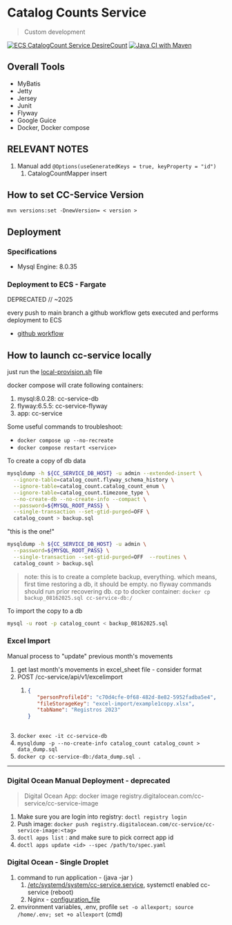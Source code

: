 # Catalog Counts Service
> Custom development

[![ECS CatalogCount Service DesireCount](https://github.com/javiertmezac/catalog-counts/actions/workflows/ecs-service-desire-count.yml/badge.svg)](https://github.com/javiertmezac/catalog-counts/actions/workflows/ecs-service-desire-count.yml)
[![Java CI with Maven](https://github.com/javiertmezac/catalog-counts/actions/workflows/maven.yml/badge.svg)](https://github.com/javiertmezac/catalog-counts/actions/workflows/maven.yml)

## Overall Tools
- MyBatis
- Jetty
- Jersey
- Junit
- Flyway
- Google Guice
- Docker, Docker compose

## RELEVANT NOTES
1. Manual add `@Options(useGeneratedKeys = true, keyProperty = "id")`
   1. CatalogCountMapper insert

## How to set CC-Service Version
`mvn versions:set -DnewVersion= < version >`

## Deployment
### Specifications
- Mysql Engine: 8.0.35

### Deployment to ECS - Fargate
DEPRECATED // ~2025

every push to main branch a github workflow gets executed
and performs deployment to ECS

- [github workflow](.github/workflows/aws-ecs-deploy.yml)

## How to launch cc-service locally
just run the [local-provision.sh](./local-provision.sh) file

docker compose will crate following containers:
1. mysql:8.0.28: cc-service-db
2. flyway:6.5.5: cc-service-flyway
3. app: cc-service

Some useful commands to troubleshoot:
- `docker compose up --no-recreate`
- `docker compose restart <service>`

To create a copy of db data
```bash
mysqldump -h ${CC_SERVICE_DB_HOST} -u admin --extended-insert \
  --ignore-table=catalog_count.flyway_schema_history \
  --ignore-table=catalog_count.catalog_count_enum \
  --ignore-table=catalog_count.timezone_type \
  --no-create-db --no-create-info --compact \
  --password=${MYSQL_ROOT_PASS} \
  --single-transaction --set-gtid-purged=OFF \
  catalog_count > backup.sql
```

"this is the one!"
```bash
mysqldump -h ${CC_SERVICE_DB_HOST} -u admin \
  --password=${MYSQL_ROOT_PASS} \
  --single-transaction --set-gtid-purged=OFF  --routines \
  catalog_count > backup.sql
```
>note: this is to create a complete backup, everything. which means,
> first time restoring a db, it should be empty. no flyway commands should run prior recovering db.
cp to docker container: `docker cp backup_08162025.sql cc-service-db:/`

To import the copy to a db
```bash
mysql -u root -p catalog_count < backup_08162025.sql
```

### Excel Import

Manual process to "update" previous month's movements
1. get last month's movements in excel_sheet file - consider format
2. POST /cc-service/api/v1/excelimport
   1. ```json
      {
         "personProfileId": "c70d4cfe-0f68-482d-8e82-5952fadba5e4",
         "fileStorageKey": "excel-import/example1copy.xlsx",
         "tabName": "Registros 2023"
      }
    ```
3. `docker exec -it cc-service-db`
4. `mysqldump -p --no-create-info catalog_count catalog_count > data_dump.sql`
5. `docker cp cc-service-db:/data_dump.sql .`

---
### Digital Ocean Manual Deployment - deprecated
> Digital Ocean App: docker image
> registry.digitalocean.com/cc-service/cc-service-image
1. Make sure you are login into registry: `doctl registry login`
2. Push image: `docker push registry.digitalocean.com/cc-service/cc-service-image:<tag>`
3. `doctl apps list` : and make sure to pick correct app id
4. `doctl apps update <id> --spec /path/to/spec.yaml`

### Digital Ocean - Single Droplet
1. command to run application - (java -jar )
   1. [/etc/systemd/system/cc-service.service](/documentation/digital_ocean/cc-service.service), systemctl enabled cc-service (reboot)
   2. Nginx - [configuration_file](/documentation/digital_ocean/nginx.conf)
2. environment variables, .env, profile `set -o allexport; source /home/.env; set +o allexport` (cmd)